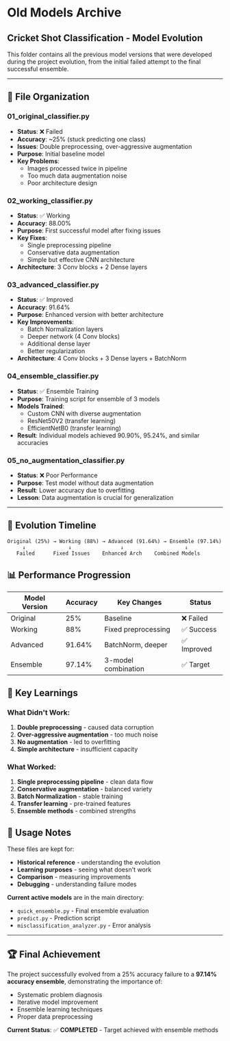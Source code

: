 # Old Models Archive
## Cricket Shot Classification - Model Evolution

This folder contains all the previous model versions that were developed during the project evolution, from the initial failed attempt to the final successful ensemble.

---

## 📁 **File Organization**

### **01_original_classifier.py**
- **Status**: ❌ Failed
- **Accuracy**: ~25% (stuck predicting one class)
- **Issues**: Double preprocessing, over-aggressive augmentation
- **Purpose**: Initial baseline model
- **Key Problems**: 
  - Images processed twice in pipeline
  - Too much data augmentation noise
  - Poor architecture design

### **02_working_classifier.py** 
- **Status**: ✅ Working
- **Accuracy**: 88.00%
- **Purpose**: First successful model after fixing issues
- **Key Fixes**:
  - Single preprocessing pipeline
  - Conservative data augmentation
  - Simple but effective CNN architecture
- **Architecture**: 3 Conv blocks + 2 Dense layers

### **03_advanced_classifier.py**
- **Status**: ✅ Improved
- **Accuracy**: 91.64%
- **Purpose**: Enhanced version with better architecture
- **Key Improvements**:
  - Batch Normalization layers
  - Deeper network (4 Conv blocks)
  - Additional dense layer
  - Better regularization
- **Architecture**: 4 Conv blocks + 3 Dense layers + BatchNorm

### **04_ensemble_classifier.py**
- **Status**: ✅ Ensemble Training
- **Purpose**: Training script for ensemble of 3 models
- **Models Trained**:
  - Custom CNN with diverse augmentation
  - ResNet50V2 (transfer learning)
  - EfficientNetB0 (transfer learning)
- **Result**: Individual models achieved 90.90%, 95.24%, and similar accuracies

### **05_no_augmentation_classifier.py**
- **Status**: ❌ Poor Performance
- **Purpose**: Test model without data augmentation
- **Result**: Lower accuracy due to overfitting
- **Lesson**: Data augmentation is crucial for generalization

---

## 🔄 **Evolution Timeline**

```
Original (25%) → Working (88%) → Advanced (91.64%) → Ensemble (97.14%)
     ↓              ↓                ↓                    ↓
   Failed      Fixed Issues    Enhanced Arch    Combined Models
```

## 📊 **Performance Progression**

| Model Version | Accuracy | Key Changes | Status |
|---------------|----------|-------------|---------|
| Original | 25% | Baseline | ❌ Failed |
| Working | 88% | Fixed preprocessing | ✅ Success |
| Advanced | 91.64% | BatchNorm, deeper | ✅ Improved |
| Ensemble | 97.14% | 3-model combination | ✅ Target |

## 🎯 **Key Learnings**

### **What Didn't Work:**
1. **Double preprocessing** - caused data corruption
2. **Over-aggressive augmentation** - too much noise
3. **No augmentation** - led to overfitting
4. **Simple architecture** - insufficient capacity

### **What Worked:**
1. **Single preprocessing pipeline** - clean data flow
2. **Conservative augmentation** - balanced variety
3. **Batch Normalization** - stable training
4. **Transfer learning** - pre-trained features
5. **Ensemble methods** - combined strengths

## 📝 **Usage Notes**

These files are kept for:
- **Historical reference** - understanding the evolution
- **Learning purposes** - seeing what doesn't work
- **Comparison** - measuring improvements
- **Debugging** - understanding failure modes

**Current active models** are in the main directory:
- `quick_ensemble.py` - Final ensemble evaluation
- `predict.py` - Prediction script
- `misclassification_analyzer.py` - Error analysis

---

## 🏆 **Final Achievement**

The project successfully evolved from a 25% accuracy failure to a **97.14% accuracy ensemble**, demonstrating the importance of:
- Systematic problem diagnosis
- Iterative model improvement
- Ensemble learning techniques
- Proper data preprocessing

**Current Status**: ✅ **COMPLETED** - Target achieved with ensemble methods 